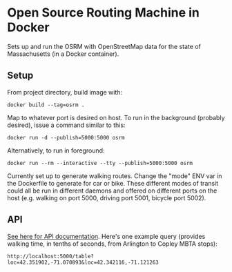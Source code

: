 Open Source Routing Machine in Docker
==============

Sets up and run the OSRM with OpenStreetMap data for the state of Massachusetts (in a Docker container).

## Setup

From project directory, build image with:

    docker build --tag=osrm .

Map to whatever port is desired on host. To run in the background (probably desired), issue a command similar to this:

    docker run -d --publish=5000:5000 osrm

Alternatively, to run in foreground:

    docker run --rm --interactive --tty --publish=5000:5000 osrm

Currently set up to generate walking routes. Change the "mode" ENV var in the Dockerfile to generate for car or bike. These different modes of transit could all be run in different daemons and offered on different ports on the host (e.g. walking on port 5000, driving port 5001, bicycle port 5002).

## API

[See here for API documentation](https://github.com/Project-OSRM/osrm-backend/wiki/Server-api). Here's one example query (provides walking time, in tenths of seconds, from Arlington to Copley MBTA stops):

    http://localhost:5000/table?loc=42.351902,-71.070893&loc=42.342116,-71.121263
